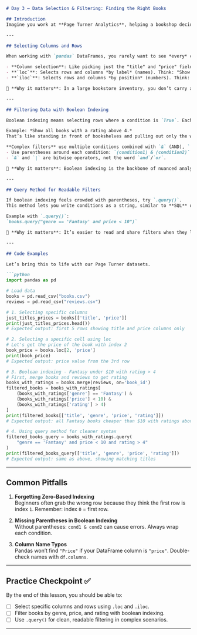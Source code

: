 ```markdown
# Day 3 – Data Selection & Filtering: Finding the Right Books

## Introduction
Imagine you work at **Page Turner Analytics**, helping a bookshop decide what to promote next month. Yesterday, you learned how to inspect your data and calculate basic statistics. But looking at *all* books at once can be overwhelming. Often, you need to **zoom in** on a specific set of books—such as those under $10, in the "Fantasy" genre, and with ratings above 4. Today, we’ll learn how to select columns and rows precisely, filter your data by conditions, and combine multiple criteria using boolean logic.

---

## Selecting Columns and Rows

When working with `pandas` DataFrames, you rarely want to see *every* column and row at once. This is where **column selection** and `loc`/`iloc` come in.

- **Column selection**: Like picking just the "title" and "price" fields from a spreadsheet.
- **`loc`**: Selects rows and columns *by label* (names). Think: "Show me the price of the book called 'The Great Adventure'."
- **`iloc`**: Selects rows and columns *by position* (numbers). Think: "Show me the second row and first column."

📖 **Why it matters**: In a large bookstore inventory, you don’t carry around *all* details—just the ones relevant to your analysis. The source material showed how selecting one column (`loc[3, 'count']`) gives laser focus on particular data points. Remember, pandas uses **zero-based indexing**, so row index 3 is actually the **fourth** row.

---

## Filtering Data with Boolean Indexing

Boolean indexing means selecting rows where a condition is `True`. Each condition creates a mask—a series of True/False values—telling pandas which rows to include.

Example: *Show all books with a rating above 4.*  
That’s like standing in front of bookshelves and pulling out only the well-reviewed ones.

**Complex filters** use multiple conditions combined with `&` (AND), `|` (OR), and `~` (NOT). Just remember:  
- Use parentheses around each condition: `(condition1) & (condition2)`
- `&` and `|` are bitwise operators, not the word `and`/`or`.

📖 **Why it matters**: Boolean indexing is the backbone of nuanced analysis. You can combine filters—like genre, price, and rating—to make precise recommendations.

---

## Query Method for Readable Filters

If boolean indexing feels crowded with parentheses, try `.query()`.  
This method lets you write conditions as a string, similar to **SQL** queries.

Example with `.query()`:  
`books.query("genre == 'Fantasy' and price < 10")`

📖 **Why it matters**: It’s easier to read and share filters when they look like natural language. In a team setting, `.query()` makes your code more approachable.

---

## Code Examples

Let’s bring this to life with our Page Turner datasets.

```python
import pandas as pd

# Load data
books = pd.read_csv("books.csv")
reviews = pd.read_csv("reviews.csv")

# 1. Selecting specific columns
just_titles_prices = books[['title', 'price']]
print(just_titles_prices.head())
# Expected output: first 5 rows showing title and price columns only

# 2. Selecting a specific cell using loc
# Let's get the price of the book with index 2
book_price = books.loc[2, 'price']
print(book_price)
# Expected output: price value from the 3rd row

# 3. Boolean indexing - Fantasy under $10 with rating > 4
# First, merge books and reviews to get rating
books_with_ratings = books.merge(reviews, on='book_id')
filtered_books = books_with_ratings[
    (books_with_ratings['genre'] == 'Fantasy') &
    (books_with_ratings['price'] < 10) &
    (books_with_ratings['rating'] > 4)
]
print(filtered_books[['title', 'genre', 'price', 'rating']])
# Expected output: all Fantasy books cheaper than $10 with ratings above 4

# 4. Using query method for cleaner syntax
filtered_books_query = books_with_ratings.query(
    "genre == 'Fantasy' and price < 10 and rating > 4"
)
print(filtered_books_query[['title', 'genre', 'price', 'rating']])
# Expected output: same as above, showing matching titles
```

---

## Common Pitfalls

1. **Forgetting Zero-Based Indexing**  
   Beginners often grab the wrong row because they think the first row is index `1`. Remember: index `0` = first row.

2. **Missing Parentheses in Boolean Indexing**  
   Without parentheses: `cond1 & cond2` can cause errors. Always wrap each condition.

3. **Column Name Typos**  
   Pandas won’t find `"Price"` if your DataFrame column is `"price"`. Double-check names with `df.columns`.

---

## Practice Checkpoint ✅

By the end of this lesson, you should be able to:

- [ ] Select specific columns and rows using `.loc` and `.iloc`.
- [ ] Filter books by genre, price, and rating with boolean indexing.
- [ ] Use `.query()` for clean, readable filtering in complex scenarios.

---
```